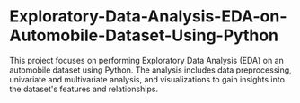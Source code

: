 # Exploratory-Data-Analysis-EDA-on-Automobile-Dataset-Using-Python
This project focuses on performing Exploratory Data Analysis (EDA) on an automobile dataset using Python. The analysis includes data preprocessing, univariate and multivariate analysis, and visualizations to gain insights into the dataset's features and relationships.
